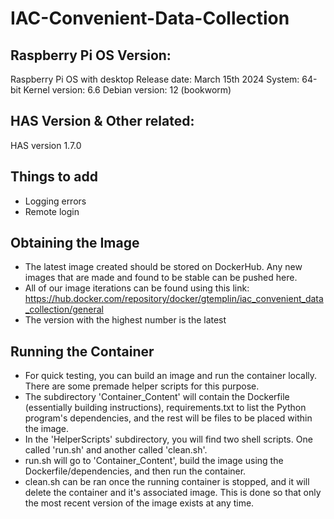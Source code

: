 # IAC-Convenient-Data-Collection

## Raspberry Pi OS Version:
Raspberry Pi OS with desktop
Release date: March 15th 2024
System: 64-bit
Kernel version: 6.6
Debian version: 12 (bookworm)

## HAS Version & Other related:
HAS version 1.7.0

## Things to add
- Logging errors
- Remote login 

## Obtaining the Image 
- The latest image created should be stored on DockerHub. Any new images that are made and found to be stable can be pushed here.
- All of our image iterations can be found using this link: https://hub.docker.com/repository/docker/gtemplin/iac_convenient_data_collection/general
- The version with the highest number is the latest 

## Running the Container 
- For quick testing, you can build an image and run the container locally. There are some premade helper scripts for this purpose.
- The subdirectory 'Container_Content' will contain the Dockerfile (essentially building instructions), requirements.txt to list the Python program's dependencies, and the rest will be files to be placed within the image. 
- In the 'HelperScripts' subdirectory, you will find two shell scripts. One called 'run.sh' and another called 'clean.sh'.
- run.sh will go to 'Container_Content', build the image using the Dockerfile/dependencies, and then run the container.
- clean.sh can be ran once the running container is stopped, and it will delete the container and it's associated image. This is done so that only the most recent version of the image exists at any time. 
